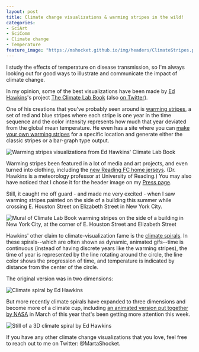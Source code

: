 ```yaml
---
layout: post
title: Climate change visualizations & warming stripes in the wild!
categories:
- SciArt
- SciComm
- Climate change
- Temperature
feature_image: "https://mshocket.github.io/img/headers/ClimateStripes.png"
---
```


I study the effects of temperature on disease transmission, so I'm always looking out for good ways to illustrate and communicate the impact of climate change.

In my opinion, some of the best visualizations have been made by [Ed Hawkins](https://twitter.com/ed_hawkins)'s project [The Climate Lab Book](https://www.climate-lab-book.ac.uk/) (also [on Twitter](https://twitter.com/ClimateLabBook)).

One of his creations that you've probably seen around is [warming stripes](https://www.climate-lab-book.ac.uk/warming-stripes/), a set of red and blue stripes where each stripe is one year in the time sequence and the color intensity represents how much that year deviated from the global mean temperature. He even has a site where you can [make your own warming stripes](https://showyourstripes.info/) for a specific location and generate either the classic stripes or a bar-graph type output.

![Warming stripes visualizations from Ed Hawkins' Climate Lab Book](https://mshocket.github.io/img/blogposts/WarmingStripes.png)

Warming stripes been featured in a lot of media and art projects, and even turned into clothing, including the [new Reading FC home jerseys](https://twitter.com/ed_hawkins/status/1551509482559025152). (Dr. Hawkins is a meteorology professor at University of Reading.) You may also have noticed that I chose it for the header image on my [Press page](https://mshocket.github.io/press/).

Still, it caught me off guard - and made me very excited - when I saw warming stripes painted on the side of a building this summer while crossing E. Houston Street on Elizabeth Street in New York City.

![Mural of Climate Lab Book warming stripes on the side of a building in New York City, at the corner of E. Houston Street and Elizabeth Street](https://mshocket.github.io/img/blogposts/WarmingStripesBuilding.jpg)

Hawkins' other claim to climate-visualization fame is the [climate spirals](https://www.climate-lab-book.ac.uk/spirals/). In these spirals--which are often shown as dynamic, animated gifs--time is continuous (instead of having discrete years like the warming stripes), the time of year is represented by the line rotating around the circle, the line color shows the progression of time, and temperature is indicated by distance from the center of the circle.

The original version was in two dimensions:

![Climate spiral by Ed Hawkins](https://mshocket.github.io/img/blogposts/ClimateSpiral_2020_large.gif)

But more recently climate spirals have expanded to three dimensions and become more of a climate cup, including [an animated version put together by NASA](https://svs.gsfc.nasa.gov/4975) in March of this year that's been getting more attention this week.

![Still of a 3D climate spiral by Ed Hawkins](https://mshocket.github.io/img/blogposts/ClimateCup.png)

If you have any other climate change visualizations that you love, feel free to reach out to me on Twitter: @MartaShocket. 